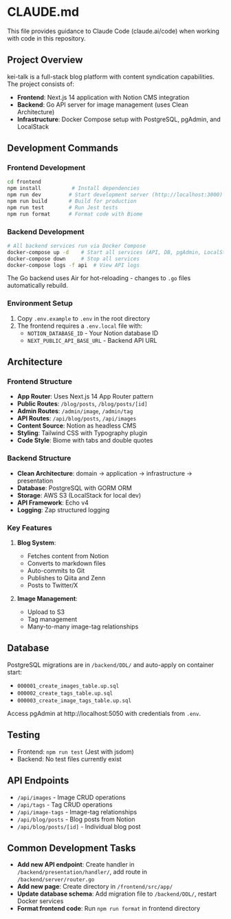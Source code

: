 # CLAUDE.md

This file provides guidance to Claude Code (claude.ai/code) when working with code in this repository.

## Project Overview

kei-talk is a full-stack blog platform with content syndication capabilities. The project consists of:
- **Frontend**: Next.js 14 application with Notion CMS integration
- **Backend**: Go API server for image management (uses Clean Architecture)
- **Infrastructure**: Docker Compose setup with PostgreSQL, pgAdmin, and LocalStack

## Development Commands

### Frontend Development
```bash
cd frontend
npm install          # Install dependencies
npm run dev         # Start development server (http://localhost:3000)
npm run build       # Build for production
npm run test        # Run Jest tests
npm run format      # Format code with Biome
```

### Backend Development
```bash
# All backend services run via Docker Compose
docker-compose up -d    # Start all services (API, DB, pgAdmin, LocalStack)
docker-compose down     # Stop all services
docker-compose logs -f api  # View API logs
```

The Go backend uses Air for hot-reloading - changes to `.go` files automatically rebuild.

### Environment Setup
1. Copy `.env.example` to `.env` in the root directory
2. The frontend requires a `.env.local` file with:
   - `NOTION_DATABASE_ID` - Your Notion database ID
   - `NEXT_PUBLIC_API_BASE_URL` - Backend API URL

## Architecture

### Frontend Structure
- **App Router**: Uses Next.js 14 App Router pattern
- **Public Routes**: `/blog/posts`, `/blog/posts/[id]` 
- **Admin Routes**: `/admin/image`, `/admin/tag`
- **API Routes**: `/api/blog/posts`, `/api/images`
- **Content Source**: Notion as headless CMS
- **Styling**: Tailwind CSS with Typography plugin
- **Code Style**: Biome with tabs and double quotes

### Backend Structure
- **Clean Architecture**: domain → application → infrastructure → presentation
- **Database**: PostgreSQL with GORM ORM
- **Storage**: AWS S3 (LocalStack for local dev)
- **API Framework**: Echo v4
- **Logging**: Zap structured logging

### Key Features
1. **Blog System**: 
   - Fetches content from Notion
   - Converts to markdown files
   - Auto-commits to Git
   - Publishes to Qiita and Zenn
   - Posts to Twitter/X

2. **Image Management**:
   - Upload to S3
   - Tag management
   - Many-to-many image-tag relationships

## Database
PostgreSQL migrations are in `/backend/DDL/` and auto-apply on container start:
- `000001_create_images_table.up.sql`
- `000002_create_tags_table.up.sql`  
- `000003_create_image_tags_table.up.sql`

Access pgAdmin at http://localhost:5050 with credentials from `.env`.

## Testing
- Frontend: `npm run test` (Jest with jsdom)
- Backend: No test files currently exist

## API Endpoints
- `/api/images` - Image CRUD operations
- `/api/tags` - Tag CRUD operations
- `/api/image-tags` - Image-tag relationships
- `/api/blog/posts` - Blog posts from Notion
- `/api/blog/posts/[id]` - Individual blog post

## Common Development Tasks
- **Add new API endpoint**: Create handler in `/backend/presentation/handler/`, add route in `/backend/server/router.go`
- **Add new page**: Create directory in `/frontend/src/app/`
- **Update database schema**: Add migration file to `/backend/DDL/`, restart Docker services
- **Format frontend code**: Run `npm run format` in frontend directory